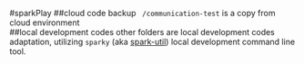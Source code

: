 #sparkPlay
##cloud code backup
` /communication-test` is a copy from cloud environment  
##local development codes
other folders are local development codes adaptation, utilizing `sparky` (aka [spark-util](https://bitbucket.org/xoseperez/spark-util/src)) local development command line tool. 